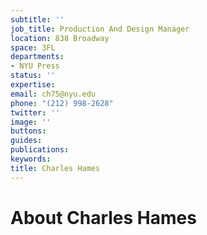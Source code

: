 ```yaml
---
subtitle: ''
job_title: Production And Design Manager
location: 838 Broadway
space: 3FL
departments:
- NYU Press
status: ''
expertise: 
email: ch75@nyu.edu
phone: "(212) 998-2628"
twitter: ''
image: ''
buttons: 
guides: 
publications: 
keywords: 
title: Charles Hames
---
```


# About Charles Hames